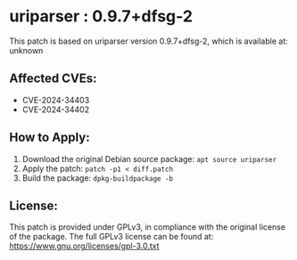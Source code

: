 # uriparser : 0.9.7+dfsg-2

This patch is based on uriparser version 0.9.7+dfsg-2, which is available at:
unknown

## Affected CVEs:
- CVE-2024-34403
- CVE-2024-34402

## How to Apply:
1. Download the original Debian source package: `apt source uriparser`
2. Apply the patch: `patch -p1 < diff.patch`
3. Build the package: `dpkg-buildpackage -b`

## License:
This patch is provided under GPLv3, in compliance with the original license of the package.
The full GPLv3 license can be found at: https://www.gnu.org/licenses/gpl-3.0.txt
